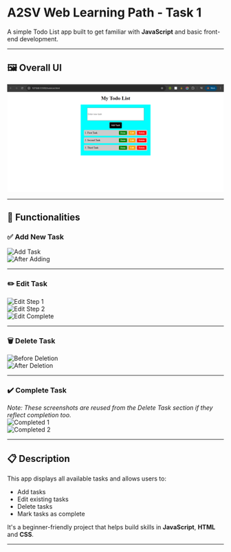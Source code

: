 # A2SV Web Learning Path - Task 1

A simple Todo List app built to get familiar with **JavaScript** and basic front-end development.

---

## 🖼️ Overall UI

![Todo List Screenshot](screenshots/Screenshot%202025-07-10%20073529.png)

---

## 🔧 Functionalities

### ✅ Add New Task  
![Add Task](screenshots/Screenshot%202025-07-10%20071201.png)  
![After Adding](screenshots/Screenshot%202025-07-10%20071353.png)

---

### ✏️ Edit Task  
![Edit Step 1](screenshots/Screenshot%202025-07-10%20072358.png)  
![Edit Step 2](screenshots/Screenshot%202025-07-10%20072433.png)  
![Edit Complete](screenshots/Screenshot%202025-07-10%20072452.png)

---

### 🗑️ Delete Task  
![Before Deletion](screenshots/Screenshot%202025-07-10%20072849.png)  
![After Deletion](screenshots/Screenshot%202025-07-10%20072925.png)

---

### ✔️ Complete Task  
*Note: These screenshots are reused from the Delete Task section if they reflect completion too.*  
![Completed 1](screenshots/Screenshot%202025-07-10%20072849.png)  
![Completed 2](screenshots/Screenshot%202025-07-10%20072925.png)

---

## 📋 Description

This app displays all available tasks and allows users to:

- Add tasks
- Edit existing tasks
- Delete tasks
- Mark tasks as complete

It's a beginner-friendly project that helps build skills in **JavaScript**, **HTML** and **CSS**.

---